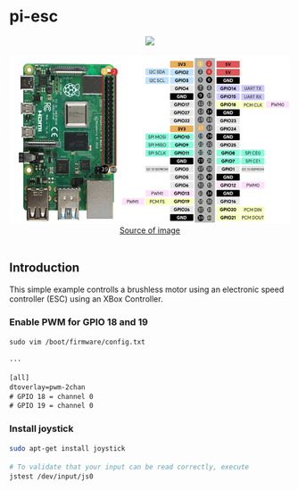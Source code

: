 # pi-esc

<div align="center">
    <img src="https://img.shields.io/badge/Rhaspberry%20Pi-4B-red?style=for-the-badge&logo=raspberrypi&logoSize=large" />
</div>

<br />

<div align="center">
    <img src="assets/pinout.webp" height="300px" width="540px">
    <br />
    <a href="https://randomnerdtutorials.com/raspberry-pi-pwm-python/">
        Source of image
    </a>
</div>

<br />

## Introduction

This simple example controlls a brushless motor using an electronic speed controller (ESC) using an XBox Controller.

### Enable PWM for GPIO 18 and 19

`sudo vim /boot/firmware/config.txt`

```txt
...

[all]
dtoverlay=pwm-2chan
# GPIO 18 = channel 0
# GPIO 19 = channel 0
```

### Install joystick 

```bash
sudo apt-get install joystick

# To validate that your input can be read correctly, execute
jstest /dev/input/js0
```

